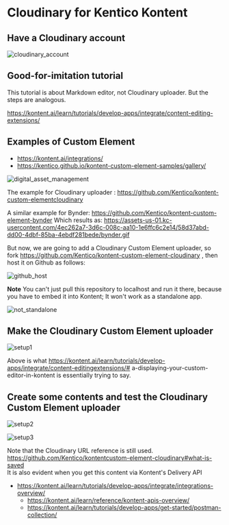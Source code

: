 # Cloudinary for Kentico Kontent 

## Have a Cloudinary account

![cloudinary_account](https://user-images.githubusercontent.com/20809372/177953019-2f2e5576-d6b6-4bca-b056-b703369e38a3.png)

## Good-for-imitation tutorial

This tutorial is about Markdown editor, not Cloudinary uploader. But the steps are analogous.

https://kontent.ai/learn/tutorials/develop-apps/integrate/content-editing-extensions/

## Examples of Custom Element

- https://kontent.ai/integrations/
- https://kentico.github.io/kontent-custom-element-samples/gallery/

![digital_asset_management](https://user-images.githubusercontent.com/20809372/177953362-2221670a-0185-4f9f-afed-186c15a4d0ae.PNG)

The example for Cloudinary uploader : https://github.com/Kentico/kontent-custom-elementcloudinary

A similar example for Bynder: https://github.com/Kentico/kontent-custom-element-bynder
Which results as: https://assets-us-01.kc-usercontent.com/4ec262a7-3d6c-008c-aa10-1e6ffc6c2e14/58d37abd-dd00-4dbf-85ba-4ebdf281bede/bynder.gif

But now, we are going to add a Cloudinary Custom Element uploader, so fork https://github.com/Kentico/kontent-custom-element-cloudinary , then host it on Github as follows:

![github_host](https://user-images.githubusercontent.com/20809372/177953801-b12c745f-e3ef-47b6-9ad9-a56387db1340.PNG)

**Note** You can't just pull this repository to localhost and run it there, because you have to embed it into Kontent; It won't work as a standalone app.

![not_standalone](https://user-images.githubusercontent.com/20809372/177953890-08082e16-1fab-4adf-a1cb-c12ca4fc9de7.PNG)

## Make the Cloudinary Custom Element uploader

![setup1](https://user-images.githubusercontent.com/20809372/177953963-6308895b-33d9-43f9-956f-1adc2d8c2580.png)

Above is what https://kontent.ai/learn/tutorials/develop-apps/integrate/content-editingextensions/#
a-displaying-your-custom-editor-in-kontent is essentially trying to say.

## Create some contents and test the Cloudinary Custom Element uploader

![setup2](https://user-images.githubusercontent.com/20809372/177954102-c9082f5c-f665-4159-a607-e34c3edf42ea.png)

![setup3](https://user-images.githubusercontent.com/20809372/177954178-79f61c80-4e58-474d-8785-05ae2a86903b.png)

Note that the Cloudinary URL reference is still used. https://github.com/Kentico/kontentcustom-element-cloudinary#what-is-saved  
It is also evident when you get this content via Kontent's Delivery API  

- https://kontent.ai/learn/tutorials/develop-apps/integrate/integrations-overview/
  - https://kontent.ai/learn/reference/kontent-apis-overview/
  - https://kontent.ai/learn/tutorials/develop-apps/get-started/postman-collection/



